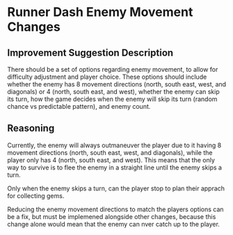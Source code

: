 
# Runner Dash Enemy Movement Changes

## Improvement Suggestion Description

There should be a set of options regarding enemy movement, to allow for
difficulty adjustment and player choice. These options should include whether
the enemy has 8 movement directions (north, south east, west, and diagonals)
or 4 (north, south east, and west), whether the enemy can skip its turn, how
the game decides when the enemy will skip its turn (random chance vs
predictable pattern), and enemy count.

## Reasoning

Currently, the enemy will always outmaneuver the player due to it having 8
movement directions (north, south east, west, and diagonals), while the player
only has 4 (north, south east, and west). This means that the only way to
survive is to flee the enemy in a straight line until the enemy skips a turn.

Only when the enemy skips a turn, can the player stop to plan their apprach
for collecting gems.

Reducing the enemy movement directions to match the players options can be a
fix, but must be implemened alongside other changes, because this change alone
would mean that the enemy can nver catch up to the player.
